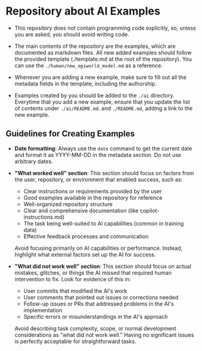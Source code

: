 # Repository about AI Examples

- This repository does not contain programming code explicitly, so, unless you are asked, you should avoid writing code.

- The main contents of the repository are the examples, which are documented as markdown files. All new added examples should follow the provided template (./template.md at the root of the repository). You can use the `./human/new_epiworld_model.md` as a reference.

- Whenever you are adding a new example, make sure to fill out all the metadata fields in the template, including the authorship.

- Examples created by you should be added to the `./ai` directory. Everytime that you add a new example, ensure that you update the list of contents under `./ai/README.md`. and `./README.md`, adding a link to the new example.

## Guidelines for Creating Examples

- **Date formatting**: Always use the `date` command to get the current date and format it as YYYY-MM-DD in the metadata section. Do not use arbitrary dates.

- **"What worked well" section**: This section should focus on factors from the user, repository, or environment that enabled success, such as:
  - Clear instructions or requirements provided by the user
  - Good examples available in the repository for reference
  - Well-organized repository structure
  - Clear and comprehensive documentation (like copilot-instructions.md)
  - The task being well-suited to AI capabilities (common in training data)
  - Effective feedback processes and communication
  
  Avoid focusing primarily on AI capabilities or performance. Instead, highlight what external factors set up the AI for success.

- **"What did not work well" section**: This section should focus on actual mistakes, glitches, or things the AI missed that required human intervention to fix. Look for evidence of this in:
  - User commits that modified the AI's work
  - User comments that pointed out issues or corrections needed
  - Follow-up issues or PRs that addressed problems in the AI's implementation
  - Specific errors or misunderstandings in the AI's approach
  
  Avoid describing task complexity, scope, or normal development considerations as "what did not work well." Having no significant issues is perfectly acceptable for straightforward tasks.